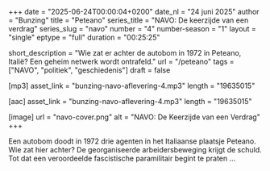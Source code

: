 +++
date = "2025-06-24T00:00:04+0200"
date_nl = "24 juni 2025"
author = "Bunzing"
title = "Peteano"
series_title = "NAVO: De keerzijde van een verdrag"
series_slug = "navo"
number = "4"
number-season = "1"
layout = "single"
eptype = "full"
duration = "00:25:25"

short_description = "Wie zat er achter de autobom in 1972 in Peteano, Italië? Een geheim netwerk wordt ontrafeld."
url = "/peteano"
tags = ["NAVO", "politiek", "geschiedenis"]
draft = false

[mp3]
asset_link = "bunzing-navo-aflevering-4.mp3"
length = "19635015"

[aac]
asset_link = "bunzing-navo-aflevering-4.mp3"
length = "19635015"

[image]
url = "navo-cover.png"
alt = "NAVO: De Keerzijde van een Verdrag"
+++

Een autobom doodt in 1972 drie agenten in het Italiaanse plaatsje Peteano. Wie zat hier achter? De georganiseerde arbeidersbeweging krijgt de schuld. Tot dat een veroordeelde fascistische paramilitair begint te praten ...
